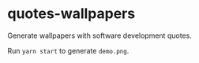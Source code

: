 # quotes-wallpapers

Generate wallpapers with software development quotes.

Run `yarn start` to generate `demo.png`.
